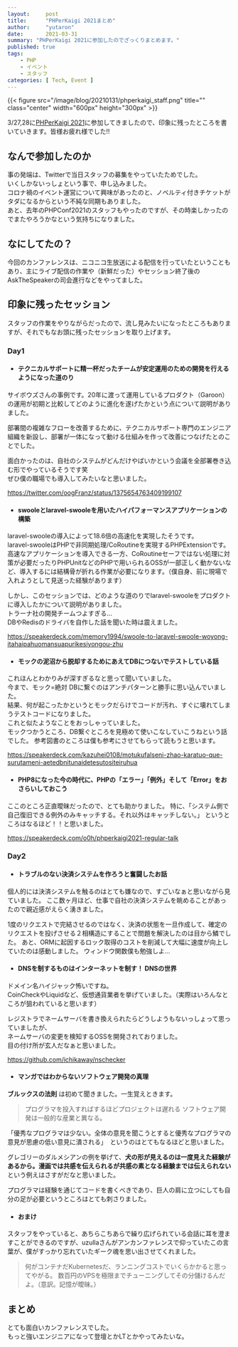 ```yaml
---
layout:     post
title:      "PHPerKaigi 2021まとめ"
author:     "yutaron"
date:       2021-03-31
summary: "PHPerKaigi 2021に参加したのでざっくりまとめます。"
published: true
tags:
    - PHP
    - イベント
    - スタッフ
categories: [ Tech, Event ]
---
```


{{< figure src="/image/blog/20210131/phperkaigi_staff.png" title="" class="center" width="600px" height="300px" >}}

3/27,28に[PHPerKaigi 2021](https://phperkaigi.jp/2021/)に参加してきましたので、印象に残ったところを書いていきます。皆様お疲れ様でした!!

## なんで参加したのか
事の発端は、Twitterで当日スタッフの募集をやっていたためでした。  
いくしかないっしょという事で、申し込みました。  
コロナ禍のイベント運営について興味があったのと、ノベルティ付きチケットがタダになるからという不純な同期もありました。  
あと、去年のPHPConf2021のスタッフもやったのですが、その時楽しかったのでまたやろうかなという気持ちになりました。

## なにしてたの？
今回のカンファレンスは、ニコニコ生放送による配信を行っていたということもあり、主にライブ配信の作業や（新鮮だった）やセッション終了後のAskTheSpeakerの司会進行などをやってました。  

## 印象に残ったセッション
スタッフの作業をやりながらだったので、流し見みたいになったところもありますが、それでもなお頭に残ったセッションを取り上げます。

### Day1 
- #### テクニカルサポートに精一杯だったチームが安定運用のための開発を行えるようになった道のり

サイボウズさんの事例です。20年に渡って運用しているプロダクト（Garoon）の運用が初期と比較してどのように進化を遂げたかという点について説明がありました。

部署間の複雑なフローを改善するために、テクニカルサポート専門のエンジニア組織を新設し、部署が一体になって動ける仕組みを作って改善につなげたとのことでした。  

面白かったのは、自社のシステムがどんだけやばいかという会議を全部署巻き込む形でやっているそうです笑  
ぜひ僕の職場でも導入してみたいなと思いました。

https://twitter.com/oogFranz/status/1375654763409199107

- #### swooleとlaravel-swooleを用いたハイパフォーマンスアプリケーションの構築

laravel-swooleの導入によって18.6倍の高速化を実現したそうです。  
laravel-swooleはPHPで非同期処理/CoRoutineを実現するPHPExtensionです。  
高速なアプリケーションを導入できる一方、CoRoutineセーフではない処理に対策が必要だったりPHPUnitなどのPHPで用いられるOSSが一部正しく動かないなど、導入するには結構骨が折れる作業が必要になります。（僕自身、前に現場で入れようとして見送った経験があります）  

しかし、このセッションでは、どのような道のりでlaravel-swooleをプロダクトに導入したかについて説明がありました。  
トラーナ社の開発チームつよすぎる...  
DBやRedisのドライバを自作した話を聞いた時は震えました。  


https://speakerdeck.com/memory1994/swoole-to-laravel-swoole-woyong-itahaipahuomansuapurikesiyongou-zhu


- #### モックの泥沼から脱却するためにあえてDBにつないでテストしている話

これほんとわかりみが深すぎるなと思って聞いていました。  
今まで、モック=絶対 DBに繋ぐのはアンチパターンと勝手に思い込んでいました。  
結果、何が起こったかというとモックだらけでコードが汚れ、すぐに壊れてしまうテストコードになりました。  
これと似たようなことをおっしゃっていました。  
モックつかうところ、DB繋ぐところを見極めて使いこなしていこうねという話でした。
参考図書のところは僕も参考にさせてもらって読もうと思います。

https://speakerdeck.com/kazuhei0108/motukufalseni-zhao-karatuo-que-surutameni-aetedbnitunaidetesutositeiruhua

- #### PHP8になった今の時代に、PHPの「エラー」「例外」そして「Error」をおさらいしておこう
ここのところ正直曖昧だったので、とても助かりました。
特に、「システム側で自己復旧できる例外のみキャッチする。それ以外はキャッチしない。」
というところはなるほど！！と思いました。

https://speakerdeck.com/o0h/phperkaigi2021-regular-talk

### Day2
- #### トラブルのない決済システムを作ろうと奮闘したお話

個人的には決済システムを触るのはとても嫌なので、すごいなぁと思いながら見ていました。
ここ数ヶ月ほど、仕事で自社の決済システムを眺めることがあったので親近感がえらく湧きました。

1度のリクエストで完結させるのではなく、決済の状態を一旦作成して、確定のリクエストを投げさせる２相構造にすることで問題を解決したのは目から鱗でした。
あと、ORMに起因するロック取得のコストを削減して大幅に速度が向上していたのは感動しました。
ウィンドウ関数僕も勉強しよ...

- #### DNSを制するものはインターネットを制す！ DNSの世界

ドメイン名ハイジャック怖いですね。  
CoinCheckやLiquidなど、仮想通貨業者を挙げていました。（実際はいろんなところが狙われていると思います）  

レジストラでネームサーバを書き換えられたらどうしようもないっしょって思っていましたが、  
ネームサーバの変更を検知するOSSを開発されておりました。  
目の付け所が玄人だなぁと思いました。  

https://github.com/ichikaway/nschecker

- #### マンガではわからないソフトウェア開発の真理

**ブルックスの法則** は初めて聞きました。一生覚えときます。

> プログラマを投入すればするほどプロジェクトは遅れる
> ソフトウェア開発は一般的な産業と異なる。

「優秀なプログラマは少ない。全体の意見を聞こうとすると優秀なプログラマの意見が思慮の低い意見に潰される」　というのはとてもなるほどと思いました。

グレゴリーのダルメシアンの例を挙げて、**犬の形が見えるのは一度見えた経験があるから。漫画では共感を伝えられるが共感の素となる経験までは伝えられない**という例えはさすがだなと思いました。

プログラマは経験を通じてコードを書くべきであり、巨人の肩に立つにしても自分の足が必要というところはとても刺さりました。

- #### おまけ

スタッフをやっていると、あちらこちあらで繰り広げられている会話に耳を澄ますことができるのですが、uzullaさんがアンカンファレンスで仰っていたこの言葉が、僕がすっかり忘れていたギーク魂を思い出させてくれました。

> 何がコンテナだKubernetesだ、ランニングコストでいくらかかると思ってやがる。
> 数百円のVPSを極限までチューニングしてその分儲けるんだよ。（意訳。記憶が曖昧。）

## まとめ

とても面白いカンファレンスでした。  
もっと強いエンジニアになって登壇とかLTとかやってみたいな。
